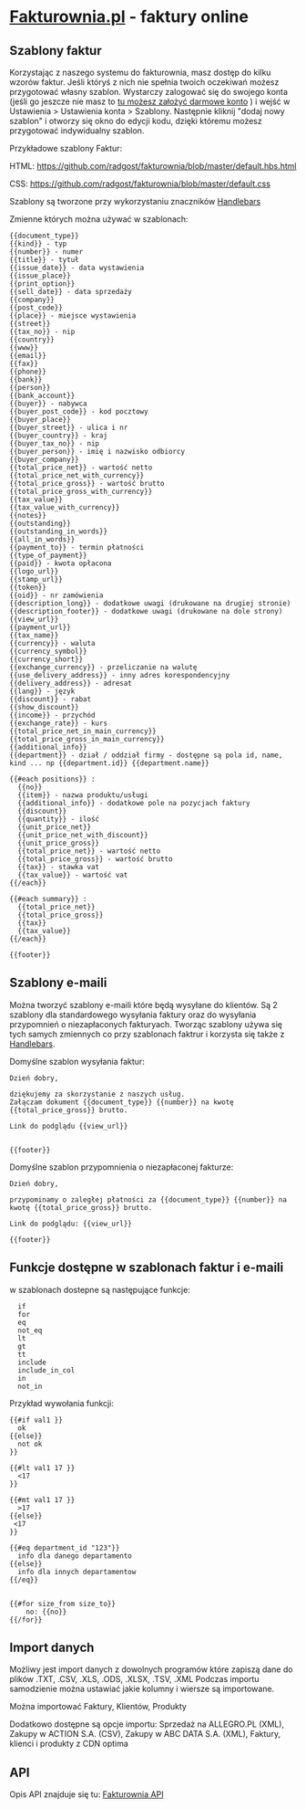 [Fakturownia.pl](http://fakturownia.pl/) - faktury online
===========

Szablony faktur
---------------

Korzystając z naszego systemu do fakturownia, masz dostęp do kilku wzorów faktur. Jeśli któryś z nich nie spełnia twoich oczekiwań możesz 
przygotować własny szablon. Wystarczy zalogować się do swojego konta (jeśli go jeszcze nie masz to
[tu możesz założyć darmowe konto](https://app.fakturownia.pl/signup) ) i wejść w Ustawienia > Ustawienia konta > Szablony. Następnie kliknij "dodaj nowy szablon" i otworzy się okno do edycji kodu, dzięki któremu możesz przygotować indywidualny szablon.



Przykładowe szablony Faktur:

HTML: https://github.com/radgost/fakturownia/blob/master/default.hbs.html

CSS: https://github.com/radgost/fakturownia/blob/master/default.css

Szablony są tworzone przy wykorzystaniu znaczników  [Handlebars](http://handlebarsjs.com/)

Zmienne których można używać w szablonach:

```shell
{{document_type}}
{{kind}} - typ
{{number}} - numer
{{title}} - tytuł
{{issue_date}} - data wystawienia
{{issue_place}}
{{print_option}}
{{sell_date}} - data sprzedaży
{{company}}
{{post_code}}
{{place}} - miejsce wystawienia
{{street}}
{{tax_no}} - nip
{{country}}
{{www}}
{{email}}
{{fax}}
{{phone}}
{{bank}}
{{person}}
{{bank_account}}
{{buyer}} - nabywca
{{buyer_post_code}} - kod pocztowy
{{buyer_place}}
{{buyer_street}} - ulica i nr
{{buyer_country}} - kraj
{{buyer_tax_no}} - nip
{{buyer_person}} - imię i nazwisko odbiorcy
{{buyer_company}}
{{total_price_net}} - wartość netto
{{total_price_net_with_currency}}
{{total_price_gross}} - wartość brutto
{{total_price_gross_with_currency}}
{{tax_value}}
{{tax_value_with_currency}}
{{notes}}
{{outstanding}}
{{outstanding_in_words}}
{{all_in_words}}
{{payment_to}} - termin płatności
{{type_of_payment}}
{{paid}} - kwota opłacona
{{logo_url}}
{{stamp_url}}
{{token}}
{{oid}} - nr zamówienia
{{description_long}} - dodatkowe uwagi (drukowane na drugiej stronie)
{{description_footer}} - dodatkowe uwagi (drukowane na dole strony)
{{view_url}}
{{payment_url}}
{{tax_name}}
{{currency}} - waluta
{{currency_symbol}}
{{currency_short}}
{{exchange_currency}} - przeliczanie na walutę
{{use_delivery_address}} - inny adres korespondencyjny
{{delivery_address}} - adresat
{{lang}} - język
{{discount}} - rabat
{{show_discount}}
{{income}} - przychód
{{exchange_rate}} - kurs
{{total_price_net_in_main_currency}}
{{total_price_gross_in_main_currency}}
{{additional_info}}
{{department}} - dział / oddział firmy - dostępne są pola id, name, kind ... np {{department.id}} {{department.name}}

{{#each positions}} : 
  {{no}}
  {{item}} - nazwa produktu/usługi
  {{additional_info}} - dodatkowe pole na pozycjach faktury
  {{discount}}
  {{quantity}} - ilość
  {{unit_price_net}}
  {{unit_price_net_with_discount}}
  {{unit_price_gross}}
  {{total_price_net}} - wartość netto
  {{total_price_gross}} - wartość brutto
  {{tax}} - stawka vat
  {{tax_value}} - wartość vat 
{{/each}}

{{#each summary}} : 
  {{total_price_net}}
  {{total_price_gross}}
  {{tax}}
  {{tax_value}} 
{{/each}}

{{footer}}
```




Szablony e-maili
---------------
Można tworzyć szablony e-maili które będą wysyłane do klientów. Są 2 szablony dla standardowego wysyłania faktury oraz
do wysyłania przypomnień o niezapłaconych fakturyach. Tworząc szablony używa się tych samych zmiennych co przy szablonach 
faktrur i korzysta się także z [Handlebars](http://handlebarsjs.com/).

Domyślne szablon wysyłania faktur:
```shell
Dzień dobry,

dziękujemy za skorzystanie z naszych usług. 
Załączam dokument {{document_type}} {{number}} na kwotę {{total_price_gross}} brutto.

Link do podglądu {{view_url}}


{{footer}}
```

Domyślne szablon przypomnienia o niezapłaconej fakturze:
```shell
Dzień dobry,

przypominamy o zaległej płatności za {{document_type}} {{number}} na kwotę {{total_price_gross}} brutto.

Link do podglądu: {{view_url}}

{{footer}}
```


Funkcje dostępne w szablonach faktur i e-maili
---------------

w szablonach dostepne są następujące funkcje:

```shell
  if
  for
  eq 
  not_eq
  lt
  gt
  tt
  include
  include_in_col
  in 
  not_in
```

Przykład wywołania funkcji:

```shell  
{{#if val1 }}
  ok
{{else}}
  not ok
}}

{{#lt val1 17 }}
  <17
}}

{{#mt val1 17 }}
  >17
{{else}}
 <17
}}

{{#eq department_id "123"}}
  info dla danego departamento
{{else}}
  info dla innych departamentow
{{/eq}}


{{#for size_from size_to}}
    no: {{no}}
{{/for}}
```


Import danych
---------------

Możliwy jest import danych z dowolnych programów które zapiszą dane do plików  .TXT, .CSV, .XLS, .ODS, .XLSX, .TSV, .XML
Podczas importu samodzienie można ustawiać jakie kolumny i wiersze są importowane.

Można importować Faktury, Klientów, Produkty

Dodatkowo dostępne są opcje importu: Sprzedaż na ALLEGRO.PL (XML), Zakupy w ACTION S.A. (CSV), Zakupy w ABC DATA S.A. (XML), Faktury, klienci i produkty z CDN optima 


API
---------------

Opis API znajduje się tu: [Fakturownia API](https://github.com/radgost/fakturownia-api)

